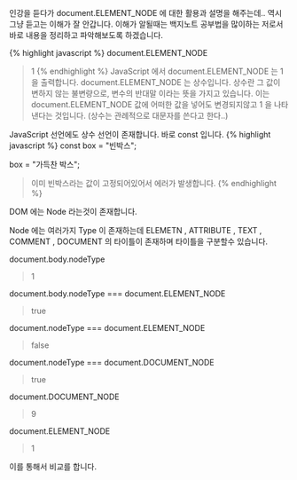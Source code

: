 인강을 듣다가 document.ELEMENT_NODE 에 대한 활용과 설명을 해주는데..
역시 그냥 듣고는 이해가 잘 안갑니다.
이해가 알될때는 백지노트 공부법을 많이하는 저로서 바로 내용을 정리하고 파악해보도록 하겠습니다.

{% highlight javascript %}
  document.ELEMENT_NODE
  > 1
{% endhighlight %} 
JavaScript 에서 document.ELEMENT_NODE 는 1 을 출력합니다. 
document.ELEMENT_NODE 는 상수입니다.
상수란 그 값이 변하지 않는 불변량으로, 변수의 반대말 이라는 뜻을 가지고 있습니다.
이는 document.ELEMENT_NODE 값에 어떠한 값을 넣어도 변경되지않고 1 을 나타낸다는 것입니다. (상수는 관례적으로 대문자를 쓴다고 한다..)

JavaScript 선언에도 상수 선언이 존재합니다.
바로 const 입니다.
{% highlight javascript %}
  const box = "빈박스";
  
  box = "가득찬 박스";
  > 이미 빈박스라는 값이 고정되어있어서 에러가 발생합니다.
{% endhighlight %} 

DOM 에는 Node 라는것이 존재합니다.

Node 에는 여러가지 Type 이 존재하는데
ELEMETN , ATTRIBUTE , TEXT , COMMENT , DOCUMENT 의 타이틀이 존재하며
타이틀을 구분할수 있습니다.

document.body.nodeType 
> 1

document.body.nodeType === document.ELEMENT_NODE
> true

document.nodeType === document.ELEMENT_NODE
> false

document.nodeType === document.DOCUMENT_NODE
> true

document.DOCUMENT_NODE
> 9

document.ELEMENT_NODE
> 1

이를 통해서 비교를 합니다.

